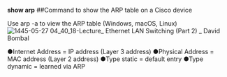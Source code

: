 
**show arp**
##Command to show the ARP table on a Cisco device

Use arp -a to view the ARP table (Windows, macOS, Linux)
![1445-05-27 04_40_18-Lecture_ Ethernet LAN Switching (Part 2) _ David Bombal](https://github.com/0xVoLk/CCNA-Note/assets/100092212/239a47e4-ab7d-4bdd-a664-b35114e818af)

●Internet Address = IP address (Layer 3 address)
●Physical Address = MAC address (Layer 2 address)
●Type static = default entry
●Type dynamic = learned via ARP
